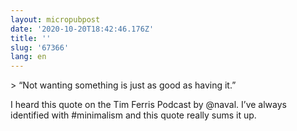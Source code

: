 ```yaml
---
layout: micropubpost
date: '2020-10-20T18:42:46.176Z'
title: ''
slug: '67366'
lang: en
---
```

&gt; “Not wanting something is just as good as having it.”

I heard this quote on the Tim Ferris Podcast by @naval.  I’ve always identified with #minimalism and this quote really sums it up. 
